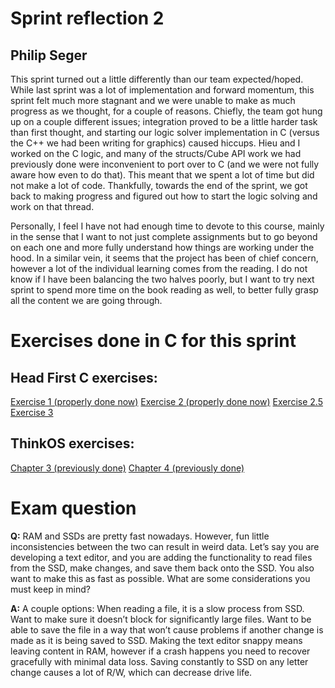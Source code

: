 # Sprint reflection 2
## Philip Seger

  This sprint turned out a little differently than our team expected/hoped. While last sprint was a lot of implementation and forward momentum, this sprint felt much more stagnant and we were unable to make as much progress as we thought, for a couple of reasons. Chiefly, the team got hung up on a couple different issues; integration proved to be a little harder task than first thought, and starting our logic solver implementation in C (versus the C++ we had been writing for graphics) caused hiccups. Hieu and I worked on the C logic, and many of the structs/Cube API work we had previously done were inconvenient to port over to C (and we were not fully aware how even to do that). This meant that we spent a lot of time but did not make a lot of code. Thankfully, towards the end of the sprint, we got back to making progress and figured out how to start the logic solving and work on that thread. 

  Personally, I feel I have not had enough time to devote to this course, mainly in the sense that I want to not just complete assignments but to go beyond on each one and more fully understand how things are working under the hood. In a similar vein, it seems that the project has been of chief concern, however a lot of the individual learning comes from the reading. I do not know if I have been balancing the two halves poorly, but I want to try next sprint to spend more time on the book reading as well, to better fully grasp all the content we are going through.

# Exercises done in C for this sprint

## Head First C exercises:

[Exercise 1 (properly done now)](https://github.com/segerphilip/ExercisesInC/tree/master/exercises/ex01)
[Exercise 2 (properly done now)](https://github.com/segerphilip/ExercisesInC/tree/master/exercises/ex02)
[Exercise 2.5](https://github.com/segerphilip/ExercisesInC/tree/master/exercises/ex02.5)
[Exercise 3](https://github.com/segerphilip/ExercisesInC/tree/master/exercises/ex03)

## ThinkOS exercises:

[Chapter 3 (previously done)](https://github.com/segerphilip/ExercisesInC/blob/master/reading_questions/thinkos.md#chapter-3)
[Chapter 4 (previously done)](https://github.com/segerphilip/ExercisesInC/blob/master/reading_questions/thinkos.md#chapter-4)

# Exam question

**Q:** RAM and SSDs are pretty fast nowadays. However, fun little inconsistencies between the two can result in weird data. Let’s say you are developing a text editor, and you are adding the functionality to read files from the SSD, make changes, and save them back onto the SSD. You also want to make this as fast as possible. What are some considerations you must keep in mind?

**A:** A couple options: When reading a file, it is a slow process from SSD. Want to make sure it doesn’t block for significantly large files. Want to be able to save the file in a way that won’t cause problems if another change is made as it is being saved to SSD. Making the text editor snappy means leaving content in RAM, however if a crash happens you need to recover gracefully with minimal data loss. Saving constantly to SSD on any letter change causes a lot of R/W, which can decrease drive life.

